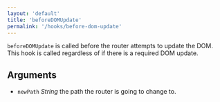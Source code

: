 ```yaml
---
layout: 'default'
title: 'beforeDOMUpdate'
permalink: '/hooks/before-dom-update'
---
```

`beforeDOMUpdate` is called before the router attempts to update the DOM. This hook is called regardless of if there is a required DOM update.

## Arguments

 - `newPath` _String_ the path the router is going to change to.

